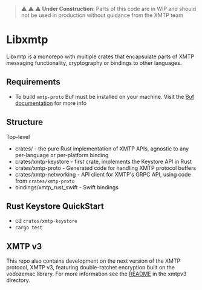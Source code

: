 > :warning: :warning: :warning: **Under Construction**: Parts of this code are in WIP and should not be used in production without guidance from the XMTP team

# Libxmtp

Libxmtp is a monorepo with multiple crates that encapsulate parts of XMTP messaging functionality, cryptography or bindings to other languages.

## Requirements

- To build `xmtp-proto` Buf must be installed on your machine. Visit the [Buf documentation](https://buf.build/docs/installation) for more info

## Structure

Top-level

- crates/ - the pure Rust implementation of XMTP APIs, agnostic to any per-language or per-platform binding
- crates/xmtp-keystore - first crate, implements the Keystore API in Rust
- crates/xmtp-proto - Generated code for handling XMTP protocol buffers
- crates/xmtp-networking - API client for XMTP's GRPC API, using code from `crates/xmtp-proto`
- bindings/xmtp_rust_swift - Swift bindings

## Rust Keystore QuickStart

- cd `crates/xmtp-keystore`
- `cargo test`

## XMTP v3

This repo also contains development on the next version of the XMTP protocol, XMTP v3, featuring double-ratchet encryption built on the vodozemac library. For more information see the [README](xmtpv3/README.md) in the xmtpv3 directory.
